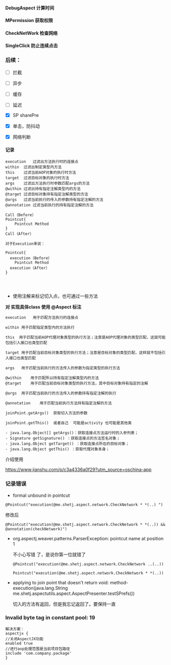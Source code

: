 #### DebugAspect 计算时间

#### MPermission 获取权限

#### CheckNetWork 检查网络

#### SingleClick 防止连续点击

### 后续：

- [ ] 拦截

- [ ] 异步

- [ ] 缓存

- [ ] 延迟

- [x] SP sharePre

- [x] 单击，防抖动

- [x] 网络判断

  
#### 记录
```
execution	过滤出方法执行时的连接点
within	过滤出制定类型内方法
this	过滤当前AOP对象的执行时方法
target	过滤目标对象的执行时方法
args	过滤出方法执行时参数匹配args的方法
@within	过滤出持有指定注解类型内的方法
@target	过滤目标对象持有指定注解类型的方法
@args	过滤当前执行的传入的参数持有指定注解的方法
@annotation	过滤当前执行的持有指定注解的方法

```


```
Call（Before）
Pointcut{
    Pointcut Method
}
Call（After）

对于Execution来说：

Pointcut{
  execution（Before）
    Pointcut Method
  execution（After）
}




```

- 使用注解来标记切入点，也可通过一些方法

**对 实现具体class 使用 @Aspect 标注**

```
execution   用于匹配方法执行的连接点 

within 用于匹配指定类型内的方法执行

this  用于匹配当前AOP代理对象类型的执行方法；注意是AOP代理对象的类型匹配，这就可能包括引入接口也类型匹配

target 用于匹配当前目标对象类型的执行方法；注意是目标对象的类型匹配，这样就不包括引入接口也类型匹配

args   用于匹配当前执行的方法传入的参数为指定类型的执行方法

@within    用于匹配所以持有指定注解类型内的方法
@target    用于匹配当前目标对象类型的执行方法，其中目标对象持有指定的注解

@args  用于匹配当前执行的方法传入的参数持有指定注解的执行

@annotation    用于匹配当前执行方法持有指定注解的方法
```

```
joinPoint.getArgs()  获取切入方法的参数
```

```
joinPoint.getThis()  或者自己  可能是activity 也可能是其他类
```

```
- java.lang.Object[] getArgs()：获取连接点方法运行时的入参列表；
- Signature getSignature() ：获取连接点的方法签名对象；
- java.lang.Object getTarget() ：获取连接点所在的目标对象；
- java.lang.Object getThis() ：获取代理对象本身； 
```







介绍使用

https://www.jianshu.com/p/c3a4336a0f29?utm_source=oschina-app




### 记录错误
- formal unbound in pointcut 
```
@Pointcut("execution(@me.shetj.aspect.network.CheckNetwork * *(..) ")
```
修改后
```
@Pointcut("execution(@me.shetj.aspect.network.CheckNetwork * *(..)) && @annotation(checkNetwork)")
```





- org.aspectj.weaver.patterns.ParserException: pointcut name at position 1

  不小心写错 了，是说你第一位就错了

  ```
  @Pointcut("execution(@me.shetj.aspect.network.CheckNetwork ..(..)) 
  ```

  ```
  Pointcut("execution(@me.shetj.aspect.network.CheckNetwork * *(..)) 
  ```

- applying to join point that doesn't return void: method-execution(java.lang.String me.shetj.aspectutils.aspect.AspectPresenter.testSPrefs())

  切入的方法有返回，但是我忘记返回了。要保持一直

### Invalid byte tag in constant pool: 19
```
解决方案： 
aspectjx {
//关闭AspectJX功能
enabled true
//进行aop处理范围是当前项目包路径
include 'com.company.package'
}
```